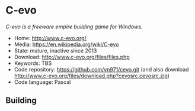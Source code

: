# C-evo

_C-evo is a freeware empire building game for Windows._

- Home: http://www.c-evo.org/
- Media: https://en.wikipedia.org/wiki/C-evo
- State: mature, inactive since 2013
- Download: http://www.c-evo.org/files/files.php
- Keywords: TBS 
- Code repository: https://github.com/vn971/cevo.git (and also download http://www.c-evo.org/files/download.php?cevosrc.cevosrc.zip)
- Code language: Pascal

## Building
